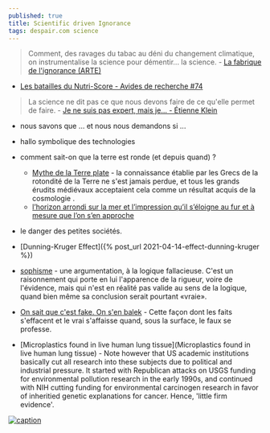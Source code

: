 ```yaml
---
published: true
title: Scientific driven Ignorance
tags: despair.com science
---
```

> Comment, des ravages du tabac au déni du changement climatique, on instrumentalise la science pour démentir... la science. - [La fabrique de l'ignorance (ARTE)](https://www.youtube.com/watch?v=6IGVqsnxCE0)

- [Les batailles du Nutri-Score - Avides de recherche #74](https://www.youtube.com/watch?v=5lzSNK7XQic)

> La science ne dit pas ce que nous devons faire de ce qu'elle permet de faire. - [Je ne suis pas expert, mais je... - Étienne Klein](https://www.youtube.com/watch?v=zp-GJAr5kGo) 

- nous savons que ... et nous nous demandons si ...
- hallo symbolique des technologies
- comment sait-on que la terre est ronde (et depuis quand) ?
	- [Mythe de la Terre plate](https://fr.wikipedia.org/wiki/Mythe_de_la_Terre_plate) - la connaissance établie par les Grecs de la rotondité de la Terre ne s'est jamais perdue, et tous les grands érudits médiévaux acceptaient cela comme un résultat acquis de la cosmologie .
    - [l’horizon arrondi sur la mer et l’impression qu’il s’éloigne au fur et à mesure que l’on s’en approche](https://www.eurekoi.org/quand-est-ce-que-la-terre-a-ete-officiellement-admise-ronde/)
- le danger des petites sociétés.
- [Dunning-Kruger Effect]({% post_url 2021-04-14-effect-dunning-kruger %})

- [sophisme](https://fr.wikipedia.org/wiki/Sophisme) - une argumentation, à la logique fallacieuse. C'est un raisonnement qui porte en lui l'apparence de la rigueur, voire de l'évidence, mais qui n'est en réalité pas valide au sens de la logique, quand bien même sa conclusion serait pourtant «vraie».

- [On sait que c'est fake. On s'en balek](https://www.youtube.com/watch?v=W18vrY0SaT8) - Cette façon dont les faits s'effacent et le vrai s'affaisse quand, sous la surface, le faux se professe.

- [Microplastics found in live human lung tissue](Microplastics found in live human lung tissue) - Note however that US academic institutions basically cut all research into these subjects due to political and industrial pressure. It started with Republican attacks on USGS funding for environmental pollution research in the early 1990s, and continued with NIH cutting funding for environmental carcinogen research in favor of inheritied genetic explanations for cancer. Hence, 'little firm evidence'. 

[ ![caption](https://upload.wikimedia.org/wikipedia/commons/c/ca/The_Isolator_%28cropped%29.jpg)](https://laughingsquid.com/the-isolator-bizarre-helmet-1925/)
